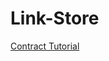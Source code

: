 # Link-Store


[Contract Tutorial](https://github.com/ethereum/go-ethereum/wiki/Contract-Tutorial#installing-a-compiler)
